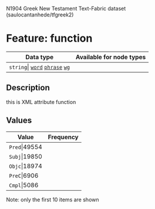 <p>N1904 Greek New Testament Text-Fabric dataset (saulocantanhede/tfgreek2)</p>

<h1>Feature: function</h1>

<table>
<thead>
<tr>
  <th>Data type</th>
  <th>Available for node types</th>
</tr>
</thead>
<tbody>
<tr>
  <td><code>string</code>| <A HREF="featurebynodetype.md#word"><code>word</code></A> <A HREF="featurebynodetype.md#phrase"><code>phrase</code></A> <A HREF="featurebynodetype.md#wg"><code>wg</code></A></td>
</tr>
</tbody>
</table>

<h2>Description</h2>

<p>this is XML attribute function</p>

<h2>Values</h2>

<table>
<thead>
<tr>
  <th>Value</th>
  <th>Frequency</th>
</tr>
</thead>
<tbody>
<tr>
  <td><code>Pred</code>|49554</td>
</tr>
<tr>
  <td><code>Subj</code>|19850</td>
</tr>
<tr>
  <td><code>Objc</code>|18974</td>
</tr>
<tr>
  <td><code>PreC</code>|6906</td>
</tr>
<tr>
  <td><code>Cmpl</code>|5086</td>
</tr>
</tbody>
</table>

<p>Note: only the first 10 items are shown</p>
